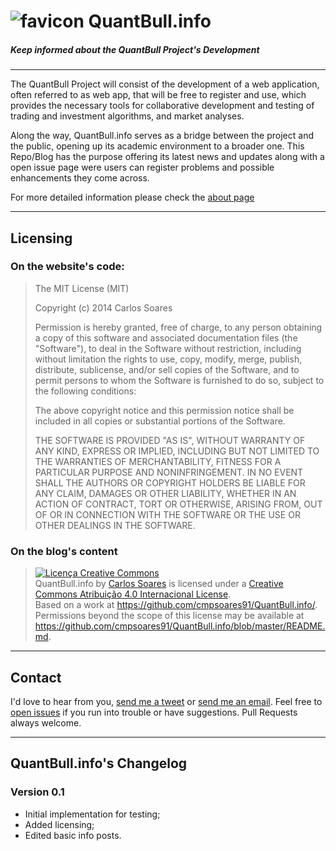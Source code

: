 ![favicon](https://raw.github.com/nadjetey/wangana/master/favicon.png) QuantBull.info
==============
##### Keep informed about the QuantBull Project's Development
------------------------
The QuantBull Project will consist of the development of a web application, often referred to as web app, that will be free to register and use, which provides the necessary tools for collaborative development and testing of trading and investment algorithms, and market analyses.

Along the way, QuantBull.info serves as a bridge between the project and the public, opening up its academic environment to a broader one. This Repo/Blog has the purpose offering its latest news and updates along with a open issue page were users can register problems and possible enhancements they come across.

For more detailed information please check the [about page](http://www.quantbull.info/about/)

------------------------
## Licensing
### On the website's code:
> The MIT License (MIT)
> 
> Copyright (c) 2014 Carlos Soares
>
> Permission is hereby granted, free of charge, to any person obtaining a copy
> of this software and associated documentation files (the "Software"), to deal
> in the Software without restriction, including without limitation the rights
> to use, copy, modify, merge, publish, distribute, sublicense, and/or sell
> copies of the Software, and to permit persons to whom the Software is
> furnished to do so, subject to the following conditions:
>
>The above copyright notice and this permission notice shall be included in
> all copies or substantial portions of the Software.
> 
> THE SOFTWARE IS PROVIDED "AS IS", WITHOUT WARRANTY OF ANY KIND, EXPRESS OR
> IMPLIED, INCLUDING BUT NOT LIMITED TO THE WARRANTIES OF MERCHANTABILITY,
> FITNESS FOR A PARTICULAR PURPOSE AND NONINFRINGEMENT. IN NO EVENT SHALL THE
> AUTHORS OR COPYRIGHT HOLDERS BE LIABLE FOR ANY CLAIM, DAMAGES OR OTHER
> LIABILITY, WHETHER IN AN ACTION OF CONTRACT, TORT OR OTHERWISE, ARISING FROM,
> OUT OF OR IN CONNECTION WITH THE SOFTWARE OR THE USE OR OTHER DEALINGS IN
> THE SOFTWARE.

### On the blog's content
><a rel="license" href="http://creativecommons.org/licenses/by/4.0/"><img alt="Licença Creative Commons" style="border-width:0" src="http://i.creativecommons.org/l/by/4.0/88x31.png" /></a><br /><span xmlns:dct="http://purl.org/dc/terms/" property="dct:title">QuantBull.info</span> by <a xmlns:cc="http://creativecommons.org/ns#" href="http://www.quantbull.info/" property="cc:attributionName" rel="cc:attributionURL">Carlos Soares</a> is licensed under a <a rel="license" href="http://creativecommons.org/licenses/by/4.0/">Creative Commons Atribuição 4.0 Internacional License</a>.<br />Based on a work at <a xmlns:dct="http://purl.org/dc/terms/" href="https://github.com/cmpsoares91/QuantBull.info/" rel="dct:source">https://github.com/cmpsoares91/QuantBull.info/</a>.<br />Permissions beyond the scope of this license may be available at <a xmlns:cc="http://creativecommons.org/ns#" href="https://github.com/cmpsoares91/QuantBull.info/blob/master/README.md" rel="cc:morePermissions">https://github.com/cmpsoares91/QuantBull.info/blob/master/README.md</a>.

------------------------
## Contact
I'd love to hear from you, [send me a tweet](https://twitter.com/CMPSoares) or [send me an email](admin@quantbull.info). Feel free to [open issues](https://github.com/cmpsoares91/QuantBull.info/issues/new) if you run into trouble or have suggestions. Pull Requests always welcome.

------------------------
## QuantBull.info's Changelog
### Version 0.1
+ Initial implementation for testing;
+ Added licensing;
+ Edited basic info posts.

